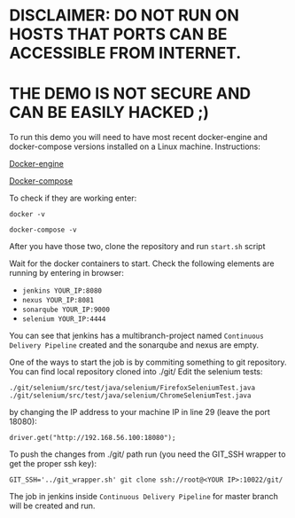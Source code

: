 # DISCLAIMER: DO NOT RUN ON HOSTS THAT PORTS CAN BE ACCESSIBLE FROM INTERNET. 
# THE DEMO IS NOT SECURE AND CAN BE EASILY HACKED ;)

To run this demo you will need to have most recent docker-engine and docker-compose versions installed on a Linux machine. Instructions:

[Docker-engine]( https://docs.docker.com/engine/installation/)

[Docker-compose]( https://docs.docker.com/compose/install/)

To check if they are working enter:

`docker -v`

`docker-compose -v`

After you have those two, clone the repository and run `start.sh` script

Wait for the docker containers to start. Check the following elements are running by entering in browser:
  
* `jenkins YOUR_IP:8080`
* `nexus YOUR_IP:8081`
* `sonarqube YOUR_IP:9000`
* `selenium YOUR_IP:4444`

You can see that jenkins has a multibranch-project named `Continuous Delivery Pipeline` created and the sonarqube and nexus are empty. 

One of the ways to start the job is by commiting something to git repository. You can find local repository cloned into ./git/ Edit the selenium tests:

`./git/selenium/src/test/java/selenium/FirefoxSeleniumTest.java`
`./git/selenium/src/test/java/selenium/ChromeSeleniumTest.java`

by changing the IP address to your machine IP in line 29 (leave the port 18080):

 `driver.get("http://192.168.56.100:18080");`

To push the changes from ./git/ path run (you need the GIT_SSH wrapper to get the proper ssh key):

`GIT_SSH='../git_wrapper.sh' git clone ssh://root@<YOUR IP>:10022/git/`

  The job in jenkins inside `Continuous Delivery Pipeline` for master branch will be created and run.
  
  
